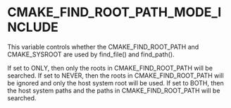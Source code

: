   

# CMAKE_FIND_ROOT_PATH_MODE_INCLUDE  
This variable controls whether the CMAKE_FIND_ROOT_PATH and
CMAKE_SYSROOT are used by find_file() and find_path().  

If set to ONLY, then only the roots in CMAKE_FIND_ROOT_PATH
will be searched. If set to NEVER, then the roots in
CMAKE_FIND_ROOT_PATH will be ignored and only the host system
root will be used. If set to BOTH, then the host system paths and the
paths in CMAKE_FIND_ROOT_PATH will be searched.  

